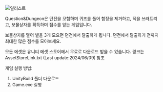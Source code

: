 ![일러스트](https://github.com/JinGyeong810/Question-Dungeon/assets/149366314/b5f17a92-dc30-413f-946a-4ef5f62c309d)

Question&Dungeon은 던전을 모험하며 퀴즈를 풀어 함정을 제거하고, 적을 쓰러트리고, 보물상자를 획득하며 점수를 얻는 게임입니다.

보물상자를 열어 별을 3개 모으면 던전에서 탈출하게 됩니다.
던전에서 탈출하기 전까지 최대한 많은 점수를 모아보세요.

모든 에셋은 유니티 에셋 스토어에서 무료로 다운로드 받을 수 있습니다.
링크는 AssetStoreLink.txt (Last update:2024/06/09) 참조

게임 실행 방법:
1. UnityBuild 폴더 다운로드
2. Game.exe 실행
